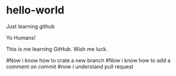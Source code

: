 # hello-world
Just learning github

Yo Humans!

This is me learning GitHub. Wish me luck. 

#Now i know how to crate a new branch 
#Now i know how to add a comment on commit
#now i understand pull request 
